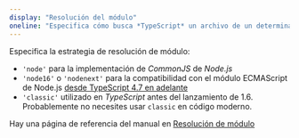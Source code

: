 ```yaml
---
display: "Resolución del módulo"
oneline: "Especifica cómo busca *TypeScript* un archivo de un determinado especificador de módulo."
---
```


Especifica la estrategia de resolución de módulo:

- `'node'` para la implementación de *CommonJS* de *Node.js*
- `'node16'` o `'nodenext'` para la compatibilidad con el módulo ECMAScript de Node.js [desde TypeScript 4.7 en adelante](https://devblogs.microsoft.com/typescript/annunciing-typescript-4-7/#esm-nodejs )
- `'classic'` utilizado en *TypeScript* antes del lanzamiento de 1.6. Probablemente no necesites usar `classic` en código moderno.

Hay una página de referencia del manual en [Resolución de módulo](/docs/handbook/module-resolution.html)
